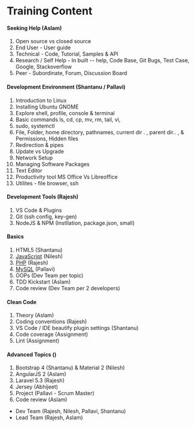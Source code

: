 # Training Content
#### Seeking Help (Aslam)
1. Open source vs closed source
2. End User - User guide
3. Technical - Code, Tutorial, Samples & API
4. Research / Self Help - In built -- help, Code Base, Git Bugs, Test Case, Google, Stackoverflow
5. Peer - Subordinate, Forum, Discussion Board

#### Development Environment (Shantanu / Pallavi)
1. Introduction to Linux
2. Installing Ubuntu GNOME
3. Explore shell, profile, console & terminal
4. Basic commands ls, cd, cp, mv, rm, tail, vi, 
5. sudo, systemctl
6. File, Folder, home directory, pathnames, current dir . , parent dir.. ,  & Permissions, Hidden files
7. Redirection & pipes
7. Update vs Upgrade
8. Network Setup
9. Managing Software Packages
10. Text Editor
11. Productivity tool MS Office Vs Libreoffice
12. Utilites - file browser, ssh
 
#### Development Tools (Rajesh)
1. VS Code & Plugins
2. Git (ssh config, key-gen)
3. NodeJS & NPM (Instllation, package.json, small)


#### Basics
1. HTML5 (Shantanu)
2. [JavaScript](javaScript.md) (Nilesh)
3. [PHP](php.md) (Rajesh)
4. [MySQL](mysql.md) (Pallavi)
5. OOPs (Dev Team per topic)
6. TDD Kickstart (Aslam)
6. Code review (Dev Team per 2 developers)

#### Clean Code 
1. Theory (Aslam)
2. Coding conventions (Rajesh)
3. VS Code / IDE beautify plugin settings (Shantanu)
4. Code coverage (Assignment)
5. Lint (Assignment)

#### Advanced Topics ()
1. Bootstrap 4 (Shantanu) & Material 2 (Nilesh)
2. AngularJS 2 (Aslam)
3. Laravel 5.3 (Rajesh)
4. Jersey (Abhijeet)
5. Project  (Pallavi - Scrum Master)
6. Code review (Aslam)

* Dev Team (Rajesh, Nilesh, Pallavi, Shantanu)
* Lead Team (Rajesh, Aslam)
